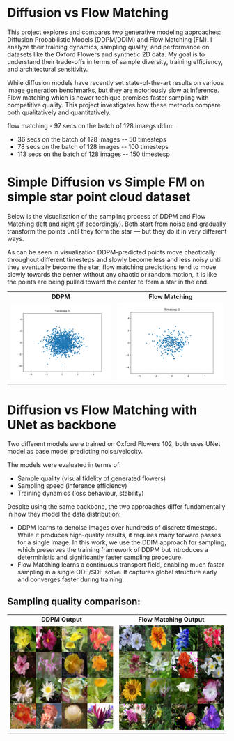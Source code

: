 # Diffusion vs Flow Matching

This project explores and compares two generative modeling approaches: Diffusion Probabilistic Models (DDPM/DDIM) and Flow Matching (FM). I analyze their training dynamics, sampling quality, and performance on datasets like the Oxford Flowers and synthetic 2D data. My goal is to understand their trade-offs in terms of sample diversity, training efficiency, and architectural sensitivity.

While diffusion models have recently set state-of-the-art results on various image generation benchmarks, but they are notoriously slow at inference. Flow matching which is newer techique promises faster sampling with competitive quality. This project investigates how these methods compare both qualitatively and quantitatively.



flow matching - 97 secs on the batch of 128 imaegs
ddim:
- 36 secs on the batch of 128 images -- 50 timesteps
- 78 secs on the batch of 128 images -- 100 timesteps
- 113 secs on the batch of 128 images -- 150 timestesp



# Simple Diffusion vs Simple FM on simple star point cloud dataset

Below is the visualization of the sampling process of DDPM and Flow Matching (left and right gif accordingly). Both start from noise and gradually transform the points until they form the star — but they do it in very different ways.

As can be seen in visualization DDPM-predicted points move chaotically throughout different timesteps and slowly become less and less noisy until they eventually become the star, flow matching predictions tend to move slowly towards the center without any chaotic or random motion, it is like the points are being pulled toward the center to form a star in the end.
<table> 
  <tr>
    <td align="center"><strong>DDPM</strong></td>
    <td align="center"><strong>Flow Matching</strong></td>
  </tr>
  <tr>
    <td><img src="gifs/ddpm_evolution.gif" width="450"/></td>
    <td><img src="gifs/flow_matching_evolution.gif" width="450"/></td>
  </tr>
</table>




# Diffusion vs Flow Matching with UNet as backbone

Two different models were trained on Oxford Flowers 102, both uses UNet model as base model predicting noise/velocity. 

The models were evaluated in terms of:
* Sample quality (visual fidelity of generated flowers)
* Sampling speed (inference efficiency)
* Training dynamics (loss behaviour, stability)

Despite using the same backbone, the two approaches differ fundamentally in how they model the data distribution:    
* DDPM learns to denoise images over hundreds of discrete timesteps. While it produces high-quality results, it requires many forward passes for a single image. In this work, we use the DDIM approach for sampling, which preserves the training framework of DDPM but introduces a deterministic and significantly faster sampling procedure.     
* Flow Matching learns a continuous transport field, enabling much faster sampling in a single ODE/SDE solve. It captures global structure early and converges faster during training.



## Sampling quality comparison:
<table>
  <tr>
    <td align="center"><strong>DDPM Output</strong></td>
    <td align="center"><strong>Flow Matching Output</strong></td>
  </tr>
  <tr>
    <td><img src="samples/ddpm_image_grid.png" width="300"/></td>
    <td><img src="samples/flow_matching_image_grid.png" width="300"/></td>
  </tr>
</table>

